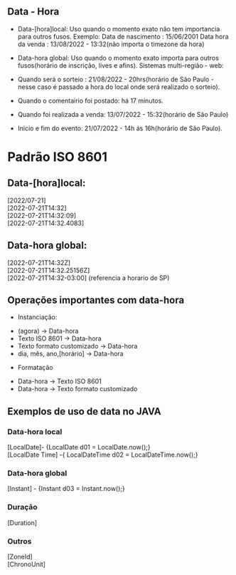 ## Data - Hora

* Data-[hora]local: 
Uso quando o momento exato não tem importancia para outros fusos.
Exemplo:
Data de nascimento : 15/06/2001
Data hora da venda : 13/08/2022 - 13:32(não importa o timezone da hora)

* Data-hora global: 
Uso quando o momento exato importa para outros fusos(horário de inscrição, lives e afins).
Sistemas multi-região - web:

* Quando será o sorteio : 21/08/2022 - 20hrs(horário de São Paulo - nesse caso é passado a hora do local onde será realizado o sorteio).

* Quando o comentairio foi postado: há 17 minutos.

* Quando foi realizada a venda: 13/07/2022 - 15:32(horário de São Paulo)

* Inicio e fim do evento: 21/07/2022 - 14h ás 16h(horário de São Paulo).

# Padrão ISO 8601

<h2>Data-[hora]local:</h2>
[2022/07-21]</br>
[2022-07-21T14:32]</br>
[2022-07-21T14:32:09]</br>
[2022-07-21T14:32.4083]

<h2>Data-hora global:</h2>
[2022-07-21T14:32Z]</br>
[2022-07-21T14:32.25156Z]</br>
[2022-07-21T14:32-03:00] (referencia a horario de SP)


## Operações importantes com data-hora

* Instanciação:
 - (agora) -> Data-hora
 - Texto ISO 8601 -> Data-hora
 - Texto formato customizado -> Data-hora
 - dia, mês, ano,[horário] -> Data-hora


 * Formatação
 - Data-hora -> Texto ISO 8601
 - Data-hora -> Texto formato customizado


## Exemplos de uso de data no JAVA

<h3>Data-hora local</h3>
[LocalDate]- 
{LocalDate d01 = LocalDate.now();} </br>
[LocalDate Time] -{ LocalDateTime d02 = LocalDateTime.now();}

<h3>Data-hora global</h3>
[Instant] - {Instant d03 = Instant.now();}

<h3>Duração</h3>
[Duration]

<h3>Outros</h3>
[ZoneId]</br>
[ChronoUnit]